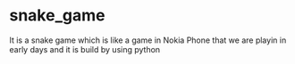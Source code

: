 # snake_game
It is a snake game which is like a game in Nokia Phone that we are playin in early days and it is build by using python 
